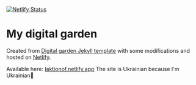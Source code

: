 
[![Netlify Status](https://api.netlify.com/api/v1/badges/6659d312-2ec8-410b-9297-baeeb10fa44c/deploy-status)](https://app.netlify.com/sites/laktionof/deploys)

# My digital garden

Created from [Digital garden Jekyll template](https://github.com/maximevaillancourt/digital-garden-jekyll-template) with some modifications and hosted on [Netlify](https://www.netlify.com).

Available here: [laktionof.netlify.app](https://laktionof.netlify.app/)
The site is Ukrainian because I'm Ukrainian🙂

